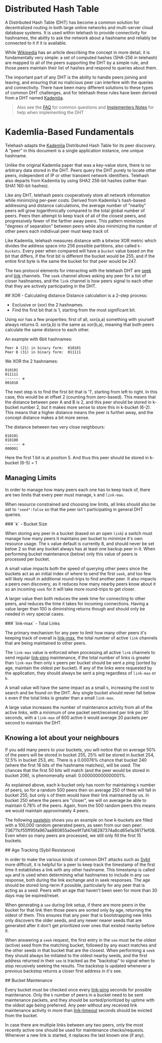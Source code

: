Distributed Hash Table
======================

A Distributed Hash Table (DHT) has become a common solution for decentralized routing in both large online networks and multi-server cloud database systems.  It is used within telehash to provide connectivity for hashnames, the ability to ask the network about a hashname and reliably be connected to it if it is available.

While [Wikipedia](http://en.wikipedia.org/wiki/Distributed_hash_table) has an article describing the concept in more detail, it is fundamentally very simple: a set of computed hashes (SHA-256 in telehash) are mapped to all of the peers supporting the DHT by a simple rule, and those peers maintain their list of hashes and respond to queries about them.

The important part of any DHT is the ability to handle peers joining and leaving, and ensuring that no malicious peer can interfere with the queries and connectivity.  There have been many different solutions to these types of common DHT challenges, and for telehash these rules have been derived from a DHT named [Kademlia][].

> Also see the [FAQ](faq.md#dht) for common questions and [Implementers Notes](implementers.md) for help when implementing the DHT

# Kademlia-Based Fundamentals

Telehash adapts the [Kademlia][] Distributed Hash Table for its peer discovery. A "peer" in this document is a single application instance, one unique hashname.

Unlike the original Kademlia paper that was a key-value store, there is no arbitrary data stored in the DHT. Peers query the DHT purely to locate other peers, independent of IP or other transient network identifiers. Telehash also departs from Kademlia by using SHA2 256-bit hashes (rather than SHA1 160-bit hashes).

Like any DHT, telehash peers cooperatively store all network information while minimizing per-peer costs. Derived from Kademlia's hash-based addressing and distance calculations, the average number of "nearby" peers will grow logarithmically compared to the total global number of peers. Peers then attempt to keep track of all of the closest peers, and progressively fewer of the farther away peers. This pattern minimizes "degrees of separation" between peers while also minimizing the number of other peers each indidivual peer must keep track of.

Like Kademlia, telehash measures distance with a bitwise XOR metric which divides the address space into 256 possible partitions, also called `k-buckets`.  Every peer when compared will have a `bucket` value based on the bit that differs, if the first bit is different the bucket would be 255, and if the entire first byte is the same the bucket for that peer would be 247.

The two protocol elements for interacting with the telehash DHT are [seek](switch.md#seek) and [link](switch.md#link) channels.  The `seek` channel allows asking any peer for a list of closer hashnames, and the `link` channel is how peers signal to each other that they are actively participating in the DHT.

<a name="distance" />
## XOR - Calculating distance
Distance calculation is a 2-step process:

   - Exclusive or (xor) the 2 hashnames.
   - Find the first bit that is 1, starting from the most significant bit.

Using xor has a few properties: first of all, xor(a,a) something with yourself always returns 0. xor(a,b) is the same
as xor(b,a), meaning that both peers calculate the same distance to each other.

An example with 6bit hashnames:

    Peer A (21) in binary form:  010101
    Peer B (31) in binary form:  011111


We XOR the 2 hashnames:

    010101
    011111
    ------- ⊕
    001010

The next step is to find the first bit that is '1', starting from left to right. In this case, this would be at offset
2 (counting from zero-based). This means that the distance between peer A and B is 2, and this peer should be stored in
k-bucket number 2, but it makes more sense to store this in k-bucket (6-2). This means that a higher distance means the
peer is further away, and the concept distance makes a bit more sense.

The distance between two very close neighbours:

    010101
    010100
    ------- ⊕
    000001

Here the first 1 bit is at position 5. And thus this peer should be stored in k-bucket (6-5) = 1


## Managing Limits

In order to manage how many peers each one has to keep track of, there are two limits that every peer must manage, `k` and `link-max`.

When resource constrained and choosing low limits, all links should also be set to `"seed":false` so that the peer isn't participating in general DHT queries.

<a name="k" />
### `k` - Bucket Size

When storing any peer in a bucket (based on an open `link`) a switch must manage how many peers it maintains per bucket to minimize it's own resource usage.  The `k` value default is currently 8, and should never be set below 2 so that any bucket always has at least one backup peer in it.  When performing bucket maintenance (below) only this value of peers is processed per bucket.

A small value impacts both the speed of querying other peers since the buckets act as an initial index of where to send the first `seek`, and too few will likely result in additional round-trips to find another peer.  It also impacts a peers own discovery, as it reduces how many nearby peers know about it so an incoming `seek` for it will take more round-trips to get closer.  

A larger value then both reduces the seek time for connecting to other peers, and reduces the time it takes for incoming connections.  Having a value larger than 100 is diminishing returns though and should only be needed in very special cases.

<a name="link-max" />
### `link-max` - Total Links

The primary mechanism for any peer to limit how many other peers it's keeping track of overall is [link-max](implementers.md#defaults), the total number of active `link` channels that are being maintained to other peers.

The `link-max` value is enforced when processing all active `link` channels to send regular [link-ping](implementers.md#defaults) maintenance, if the total number of links is greater than `link-max` then only `k` peers per bucket should be sent a ping (sorted by age, maintain the oldest per bucket).  If any of the links were requested by the application, they should always be sent a ping regardless of `link-max` or `k`.

A small value will have the same impact as a small `k`, increasing the cost to search and be found on the DHT. Any single bucket should never fall below `k` even if the total links is greater than a small `link-max`.

A large value increases the number of maintenance activity from all of the active links, with a minimum of one packet sent/received per link per 30 seconds, with a `link-max` of 600 active it would average 20 packets per second to maintain the DHT.

## Knowing a lot about your neighbours
If you add many peers to your buckets, you will notice that on average 50% of the peers will be stored in bucket 255, 25%
will be stored in bucket 254, 12.5% in bucket 253, etc. There is a 0.00076% chance that bucket 240 (where the first 16 bits of the hashname matches), will be used. The chances that the first 50 bits will match (and the peer would be stored in bucket 206), is phenomenally small: 0.000000000000001%.

As explained above, each k-bucket only has room for maintaining `k` number of peers, so for a random 500 peers then on average 250 of them will fall in bucket 255, but only `k` of them would have their link maintained by us. In bucket 250 where the peers are "closer", we will on average be able to maintain 0.78% of the peers. Again, from the 500 random peers this means we would maintain approximately 4 peers.

The following [pastebin][] shows you an example on how k-buckets are filled with a 100,000
random generated peers, as seen from our own peer: 736711cf55ff95fa967aa980855a0ee9f7af47d6287374a8cd65e1a36171ef08.
Even when so many peers are processed, we still only fill the first 15 buckets.

<a name="age" />
## Age Tracking (Sybil Resistance)

In order to make the various kinds of common DHT attacks such as [Sybil](https://en.wikipedia.org/wiki/Sybil_attack) more difficult, it is helpful for a peer to keep track the timestamp of the first time it establishes a link with any other hashname.  This timestamp is called `age` and is used when determining what hashnames to include in any `see` response, both during the link exchange and in seek responses.  The age should be stored long-term if possible, particularly for any peer that is acting as a seed.  Peers with an age that haven't been seen for more than 30 days may be expired/reset.

When generating a `see` during link setup, if there are more peers in the bucket for that link then those peers are sorted only by age, returning the oldest of them.  This ensures that any peer that is bootstrapping new links only discovers the older seeds, and any newer nearer seeds that are generated after it don't get prioritized over ones that existed nearby before it.

When answering a `seek` request, the first entry in the `see` must be the oldest (active) seed from the matching bucket, followed by any exact matches and the other seeds in that bucket that are the closest. When performing a `seek` they should always be initiated to the oldest nearby seeds, and the first address returned in their `see` is tracked as the "backstop" to signal when to stop recusively seeking the results.  The backstop is updated whenever a previous backstop returns a closer first address in it's see.

<a name="maintenance" />
## Bucket Maintenance

Every bucket must be checked once every [link-ping](implementers.md#defaults) seconds for possible maintenance. Only the `k` number of peers in a bucket need to be sent maintenance packets, and they should be sorted/prioritized by uptime with the oldest age being preferred.  Any peer without any received link maintenance activity in more than [link-timeout](implementers.md#defaults) seconds should be evicted from the bucket.

In case there are multiple links between any two peers, only the most recently active one should be used for maintenance checks/requests.  Whenever a new link is started, it replaces the last known one (if any).


[pastebin]: http://pastebin.com/0mBr3D8V
[kademlia]: references.md
